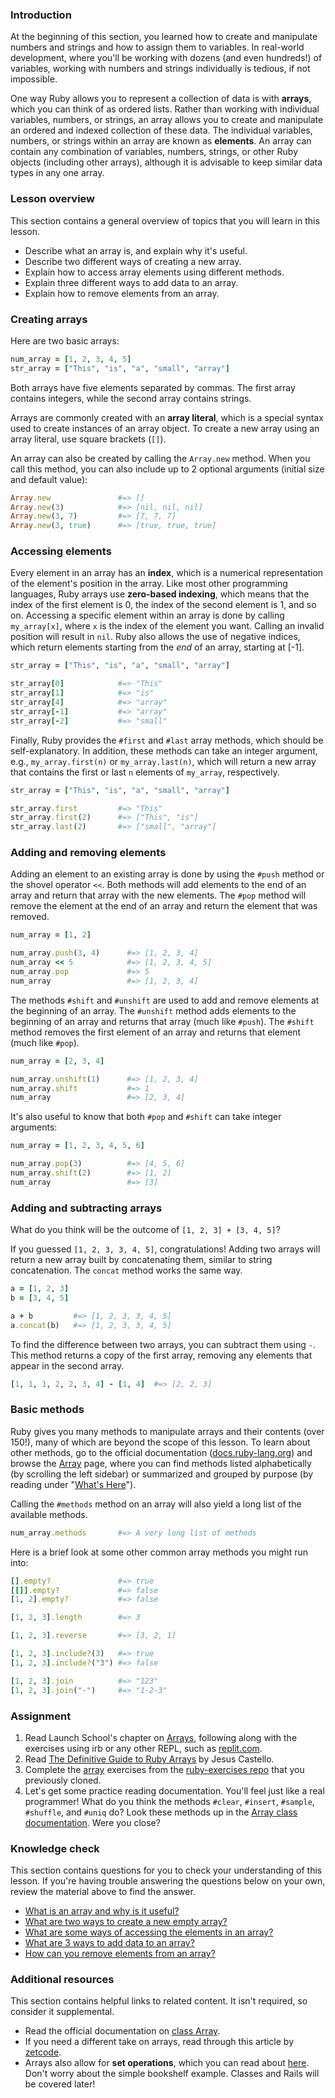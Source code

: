 ### Introduction
At the beginning of this section, you learned how to create and manipulate numbers and strings and how to assign them to variables. In real-world development, where you'll be working with dozens (and even hundreds!) of variables, working with numbers and strings individually is tedious, if not impossible.

One way Ruby allows you to represent a collection of data is with **arrays**, which you can think of as ordered lists. Rather than working with individual variables, numbers, or strings, an array allows you to create and manipulate an ordered and indexed collection of these data. The individual variables, numbers, or strings within an array are known as **elements**. An array can contain any combination of variables, numbers, strings, or other Ruby objects (including other arrays), although it is advisable to keep similar data types in any one array.

### Lesson overview

This section contains a general overview of topics that you will learn in this lesson.

- Describe what an array is, and explain why it's useful.
- Describe two different ways of creating a new array.
- Explain how to access array elements using different methods.
- Explain three different ways to add data to an array.
- Explain how to remove elements from an array.

### Creating arrays
Here are two basic arrays:

```ruby
num_array = [1, 2, 3, 4, 5]
str_array = ["This", "is", "a", "small", "array"]
```

Both arrays have five elements separated by commas. The first array contains integers, while the second array contains strings. 

Arrays are commonly created with an **array literal**, which is a special syntax used to create instances of an array object. To create a new array using an array literal, use square brackets (`[]`).

An array can also be created by calling the `Array.new` method. When you call this method, you can also include up to 2 optional arguments (initial size and default value):

```ruby
Array.new               #=> []
Array.new(3)            #=> [nil, nil, nil]
Array.new(3, 7)         #=> [7, 7, 7]
Array.new(3, true)      #=> [true, true, true]
```

### Accessing elements
Every element in an array has an **index**, which is a numerical representation of the element's position in the array. Like most other programming languages, Ruby arrays use **zero-based indexing**, which means that the index of the first element is 0, the index of the second element is 1, and so on. Accessing a specific element within an array is done by calling `my_array[x]`, where `x` is the index of the element you want. Calling an invalid position will result in `nil`. Ruby also allows the use of negative indices, which return elements starting from the *end* of an array, starting at [-1].

```ruby
str_array = ["This", "is", "a", "small", "array"]

str_array[0]            #=> "This"
str_array[1]            #=> "is"
str_array[4]            #=> "array"
str_array[-1]           #=> "array"
str_array[-2]           #=> "small"
```

Finally, Ruby provides the `#first` and `#last` array methods, which should be self-explanatory. In addition, these methods can take an integer argument, e.g., `my_array.first(n)` or `my_array.last(n)`, which will return a new array that contains the first or last `n` elements of `my_array`, respectively.

```ruby
str_array = ["This", "is", "a", "small", "array"]

str_array.first         #=> "This"
str_array.first(2)      #=> ["This", "is"]
str_array.last(2)       #=> ["small", "array"]
```

### Adding and removing elements
Adding an element to an existing array is done by using the `#push` method or the shovel operator `<<`. Both methods will add elements to the end of an array and return that array with the new elements. The `#pop` method will remove the element at the end of an array and return the element that was removed.

```ruby
num_array = [1, 2]

num_array.push(3, 4)      #=> [1, 2, 3, 4]
num_array << 5            #=> [1, 2, 3, 4, 5]
num_array.pop             #=> 5
num_array                 #=> [1, 2, 3, 4]
```

The methods `#shift` and `#unshift` are used to add and remove elements at the beginning of an array. The `#unshift` method adds elements to the beginning of an array and returns that array (much like `#push`). The `#shift` method removes the first element of an array and returns that element (much like `#pop`).

```ruby
num_array = [2, 3, 4]

num_array.unshift(1)      #=> [1, 2, 3, 4]
num_array.shift           #=> 1
num_array                 #=> [2, 3, 4]
```

It's also useful to know that both `#pop` and `#shift` can take integer arguments:

```ruby
num_array = [1, 2, 3, 4, 5, 6]

num_array.pop(3)          #=> [4, 5, 6]
num_array.shift(2)        #=> [1, 2]
num_array                 #=> [3]
```

### Adding and subtracting arrays
What do you think will be the outcome of `[1, 2, 3] + [3, 4, 5]`?

If you guessed `[1, 2, 3, 3, 4, 5]`, congratulations! Adding two arrays will return a new array built by concatenating them, similar to string concatenation. The `concat` method works the same way.

```ruby
a = [1, 2, 3]
b = [3, 4, 5]

a + b         #=> [1, 2, 3, 3, 4, 5]
a.concat(b)   #=> [1, 2, 3, 3, 4, 5]
```

To find the difference between two arrays, you can subtract them using `-`. This method returns a copy of the first array, removing any elements that appear in the second array.

```ruby
[1, 1, 1, 2, 2, 3, 4] - [1, 4]  #=> [2, 2, 3]
```

### Basic methods
Ruby gives you many methods to manipulate arrays and their contents (over 150!), many of which are beyond the scope of this lesson. To learn about other methods, go to the official documentation ([docs.ruby-lang.org](https://docs.ruby-lang.org/en/3.3/)) and browse the [Array](https://docs.ruby-lang.org/en/3.3/Array.html) page, where you can find methods listed alphabetically (by scrolling the left sidebar) or summarized and grouped by purpose (by reading under "[What's Here](https://docs.ruby-lang.org/en/3.3/Array.html#class-Array-label-What-27s+Here)").

Calling the `#methods` method on an array will also yield a long list of the available methods.

```ruby
num_array.methods       #=> A very long list of methods
```

Here is a brief look at some other common array methods you might run into:

```ruby
[].empty?               #=> true
[[]].empty?             #=> false
[1, 2].empty?           #=> false

[1, 2, 3].length        #=> 3

[1, 2, 3].reverse       #=> [3, 2, 1]

[1, 2, 3].include?(3)   #=> true
[1, 2, 3].include?("3") #=> false

[1, 2, 3].join          #=> "123"
[1, 2, 3].join("-")     #=> "1-2-3"
```

### Assignment
<div class="lesson-content__panel" markdown="1">

1. Read Launch School's chapter on [Arrays](https://launchschool.com/books/ruby/read/arrays), following along with the exercises using irb or any other REPL, such as [replit.com](https://replit.com/languages/ruby).
2. Read [The Definitive Guide to Ruby Arrays](https://www.rubyguides.com/2015/05/ruby-arrays/) by Jesus Castello.
3. Complete the [array](https://github.com/TheOdinProject/ruby-exercises/tree/main/ruby_basics) exercises from the [ruby-exercises repo](https://github.com/TheOdinProject/ruby-exercises) that you previously cloned.
4. Let's get some practice reading documentation. You'll feel just like a real programmer! What do you think the methods `#clear`, `#insert`, `#sample`, `#shuffle`, and `#uniq` do? Look these methods up in the [Array class documentation](https://docs.ruby-lang.org/en/3.3/Array.html). Were you close?
</div>

### Knowledge check
This section contains questions for you to check your understanding of this lesson. If you're having trouble answering the questions below on your own, review the material above to find the answer.

 * <a class='knowledge-check-link' href='#introduction'>What is an array and why is it useful?</a>
 * <a class='knowledge-check-link' href='#creating-arrays'>What are two ways to create a new empty array?</a>
 * <a class='knowledge-check-link' href='#accessing-elements'>What are some ways of accessing the elements in an array?</a>
 * <a class='knowledge-check-link' href='#adding-and-removing-elements'>What are 3 ways to add data to an array?</a>
 * <a class='knowledge-check-link' href='#adding-and-removing-elements'>How can you remove elements from an array?</a>

### Additional resources

This section contains helpful links to related content. It isn't required, so consider it supplemental.

-  Read the official documentation on [class Array](https://docs.ruby-lang.org/en/3.3/Array.html).
-  If you need a different take on arrays, read through this article by [zetcode](http://zetcode.com/lang/rubytutorial/arrays/).
-  Arrays also allow for **set operations**, which you can read about [here](https://www.endpointdev.com/blog/2011/06/using-set-operators-with-ruby-arrays/). Don't worry about the simple bookshelf example. Classes and Rails will be covered later!
